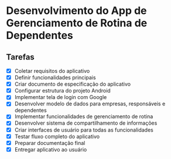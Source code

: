 # Desenvolvimento do App de Gerenciamento de Rotina de Dependentes

## Tarefas

- [x] Coletar requisitos do aplicativo
- [x] Definir funcionalidades principais
- [x] Criar documento de especificação do aplicativo
- [x] Configurar estrutura do projeto Android
- [x] Implementar tela de login com Google
- [x] Desenvolver modelo de dados para empresas, responsáveis e dependentes
- [x] Implementar funcionalidades de gerenciamento de rotina
- [x] Desenvolver sistema de compartilhamento de informações
- [x] Criar interfaces de usuário para todas as funcionalidades
- [x] Testar fluxo completo do aplicativo
- [x] Preparar documentação final
- [x] Entregar aplicativo ao usuário

